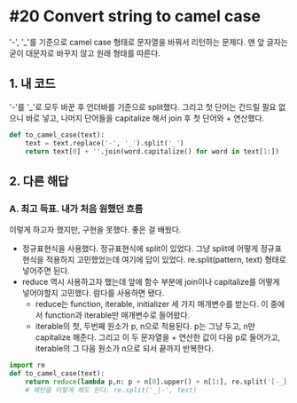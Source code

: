 # #20 Convert string to camel case
'-', '_'를 기준으로 camel case 형태로 문자열을 바꿔서 리턴하는 문제다. 맨 앞 글자는 굳이 대문자로 바꾸지 않고 원래 형태를 따른다.

## 1. 내 코드
'-'를 '_'로 모두 바꾼 후 언더바를 기준으로 split했다. 그리고 첫 단어는 건드릴 필요 없으니 바로 넣고, 나머지 단어들을 capitalize 해서 join 후 첫 단어와 + 연산했다.

```python
def to_camel_case(text):
    text = text.replace('-', '_').split('_')
    return text[0] + ''.join(word.capitalize() for word in text[1:])
```

## 2. 다른 해답

### A. 최고 득표. 내가 처음 원했던 흐름
이렇게 하고자 했지만, 구현을 못했다. 좋은 걸 배웠다.

- 정규표현식을 사용했다. 정규표현식에 split이 있었다. 그냥 split에 어떻게 정규표현식을 적용하지 고민했었는데 여기에 답이 있었다. re.split(pattern, text) 형태로 넣어주면 된다.
- reduce 역시 사용하고자 했는데 앞에 함수 부분에 join이나 capitalize를 어떻게 넣어야할지 고민했다. 람다를 사용하면 됐다.
    + reduce는 function, iterable, initializer 세 가지 매개변수를 받는다. 이 중에서 function과 iterable만 매개변수로 들어왔다.
    + iterable의 첫, 두번째 원소가 p, n으로 적용된다. p는 그냥 두고, n만 capitalize 해준다. 그리고 이 두 문자열을 + 연산한 값이 다음 p로 들어가고, iterable의 그 다음 원소가 n으로 되서 끝까지 반복한다.

```python
import re
def to_camel_case(text):
    return reduce(lambda p,n: p + n[0].upper() + n[1:], re.split('[-_]', text))
    # 패턴을 이렇게 해도 된다. re.split('_|-', text)
```

